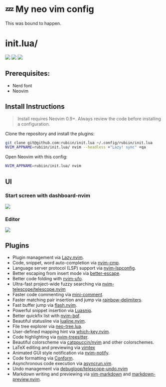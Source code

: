 # 💤 My neo vim config

This was bound to happen.

# init.lua/

<a href="https://dotfyle.com/rubiin/initlua"><img src="https://dotfyle.com/rubiin/initlua/badges/plugins?style=flat" /></a>
<a href="https://dotfyle.com/rubiin/initlua"><img src="https://dotfyle.com/rubiin/initlua/badges/leaderkey?style=flat" /></a>
<a href="https://dotfyle.com/rubiin/initlua"><img src="https://dotfyle.com/rubiin/initlua/badges/plugin-manager?style=flat" /></a>

## Prerequisites:

- Nerd font
- Neovim

## Install Instructions

> Install requires Neovim 0.9+. Always review the code before installing a configuration.

Clone the repository and install the plugins:

```sh
git clone git@github.com:rubiin/init.lua ~/.config/rubiin/init.lua
NVIM_APPNAME=rubiin/init.lua/ nvim --headless +"Lazy! sync" +qa
```

Open Neovim with this config:

```sh
NVIM_APPNAME=rubiin/init.lua/ nvim
```

## UI
### Start screen with dashboard-nvim
![](https://i.imgur.com/DNVB7mz.png)

### Editor
![](https://i.imgur.com/xDAApQb.png)

## Plugins

+ Plugin management via [Lazy.nvim](https://github.com/folke/lazy.nvim).
+ Code, snippet, word auto-completion via [nvim-cmp](https://github.com/hrsh7th/nvim-cmp).
+ Language server protocol (LSP) support via [nvim-lspconfig](https://github.com/neovim/nvim-lspconfig).
+ Better escaping from insert mode via [better-escape](https://github.com/nvim-zh/better-escape.vim).
+ Better code folding  with [nvim-ufo](https://github.com/kevinhwang91/nvim-ufo).
+ Ultra-fast project-wide fuzzy searching via [nvim-telescope/telescope.nvim](https://dotfyle.com/plugins/nvim-telescope/telescope.nvim)
+ Faster code commenting via [mini-comment](https://github.com/echasnovski/mini.nvim/blob/main/readmes/mini-comment.md).
+ Faster matching pair insertion and jump via [rainbow-delimiters](https://github.com/HiPhish/rainbow-delimiters.nvim).
+ Fast buffer jump via [flash.nvim](https://github.com/folke/flash.nvim).
+ Powerful snippet insertion via [Luasnip](https://github.com/L3MON4D3/LuaSnip).
+ Better quickfix list with [nvim-bqf](https://github.com/kevinhwang91/nvim-bqf).
+ Beautiful statusline via [lualine.nvim](https://github.com/nvim-lualine/lualine.nvim).
+ File tree explorer via [neo-tree.lua](https://github.com/nvim-neo-tree/neo-tree.nvim).
+ User-defined mapping hint via [which-key.nvim](https://github.com/folke/which-key.nvim).
+ Code highlighting via [nvim-treesitter](https://github.com/nvim-treesitter/nvim-treesitter).
+ Beautiful colorscheme via [catppuccin/nvim](https://dotfyle.com/plugins/catppuccin/nvim) and other colorschemes.
+ LaTeX editing and previewing via [vimtex](https://github.com/lervag/vimtex)
+ Animated GUI style notification via [nvim-notify](https://github.com/rcarriga/nvim-notify).
+ Code formatting via [Conform](https://github.com/stevearc/conform.nvim).
+ Asynchronous code execution via [asyncrun.vim](https://github.com/skywind3000/asyncrun.vim).
+ Undo management via [debugloop/telescope-undo.nvim](https://dotfyle.com/plugins/debugloop/telescope-undo.nvim)
+ Markdown writing and previewing via [vim-markdown](https://github.com/preservim/vim-markdown) and [markdown-preview.nvim](https://github.com/iamcco/markdown-preview.nvim).

